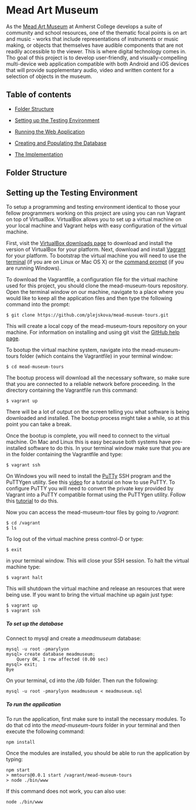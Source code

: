 # Mead Art Museum

As the [Mead Art Museum](https://www.amherst.edu/museums/mead) at Amherst College develops a suite of community and school resources, one of the thematic focal points is on art and music - works that include representations of instruments or music making, or objects that themselves have audible components that are not readily accessible to the viewer. This is where digital technology comes in. Tho goal of this project is to develop user-friendly, and visually-compelling multi-device web application compatible with both Android and iOS devices that will provide supplementary audio, video and written content for a selection of objects in the museum.

## Table of contents

* [Folder Structure](#folder-structure)
* [Setting up the Testing Environment](#setting-up-the-testing-environment)
* [Running the Web Application](#running-the-web-application)
* [Creating and Populating the Database](#database)

* [The Implementation](#implementation)

## Folder Structure

## Setting up the Testing Environment

To setup a programming and testing environment identical to those your fellow programmers working on this project are using you can run Vagrant on top of VirtualBox. VirtualBox allows you to set up a virtual machine on your local machine and Vagrant helps with easy configuration of the virtual machine.

First, visit the [VirtualBox downloads page](https://www.virtualbox.org/wiki/Downloads) to download and install the version of VirtualBox for your platform.  Next, download and install [Vagrant](https://www.vagrantup.com/downloads.html) for your platform. To bootstrap the virtual machine you will need to use the [terminal](http://guides.macrumors.com/Terminal) (if you are on Linux or Mac OS X) or the [command prompt](http://www.cs.princeton.edu/courses/archive/spr05/cos126/cmd-prompt.html) (if you are running Windows).

To download the Vagrantfile, a configuration file for the virtual machine used for this project, you should clone the mead-museum-tours repository. Open the terminal window on our machine, navigate to a place where you would like to keep all the application files and then type the following command into the prompt:

	$ git clone https://github.com/plejskova/mead-museum-tours.git

This will create a local copy of the mead-museum-tours repository on your machine. For information on installing and using git visit the [GitHub help page](https://help.github.com/articles/set-up-git/).

To bootup the virtual machine system, navigate into the mead-museum-tours folder (which contains the Vagrantfile) in your terminal window:

	$ cd mead-museum-tours

The bootup process will download all the necessary software, so make sure that you are connected to a reliable network before proceeding. In the directory containing the Vagrantfile run this command:

	$ vagrant up

There will be a lot of output on the screen telling you what software is being downloaded and installed. The bootup process might take a while, so at this point you can take a break.

Once the bootup is complete, you will need to connect to the virtual machine. On Mac and Linux this is easy because both systems have pre-installed software to do this. In your terminal window make sure that you are in the folder containing the Vagrantfile and type:

	$ vagrant ssh

On Windows you will need to install the [PuTTy](http://www.chiark.greenend.org.uk/~sgtatham/putty/download.html) SSH program and the PuTTYgen utility. See this [video](https://www.youtube.com/watch?v=9CZphjhQxIQ&feature=youtu.be) for a tutorial on how to use PuTTY. To configure PuTTY you will need to convert the private key provided by Vagrant into a PuTTY compatible format using the PuTTYgen utility. Follow this [tutorial](https://github.com/Varying-Vagrant-Vagrants/VVV/wiki/Connect-to-Your-Vagrant-Virtual-Machine-with-PuTTY) to do this.

Now you can access the mead-museum-tour files by going to */vagrant*:

	$ cd /vagrant
	$ ls

To log out of the virtual machine press control-D or type:

	$ exit

in your terminal window. This will close your SSH session. To halt the virtual machine type:

	$ vagrant halt

This will shutdown the virtual machine and release an resources that were being use. If you want to bring the virtual machine up again just type:

	$ vagrant up
	$ vagrant ssh

##### To set up the database
Connect to mysql and create a *meadmuseum* database:

	mysql -u root -pmarylyon
	mysql> create database meadmuseum;
        Query OK, 1 row affected (0.00 sec)
	mysql> exit;
	Bye

On your terminal, cd into the */db* folder. Then run the following:

	mysql -u root -pmarylyon meadmuseum < meadmuseum.sql


##### To run the application
To run the application, first make sure to install the necessary modules. To do that cd into the *mead-museum-tours* folder in your terminal and then execute the following command:
	
	npm install

Once the modules are installed, you should be able to run the application by typing:

	npm start
	> mmtours@0.0.1 start /vagrant/mead-museum-tours
	> node ./bin/www

If this command does not work, you can also use:

	node ./bin/www

